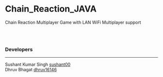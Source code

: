  # Chain_Reaction_JAVA
 Chain Reaction Multiplayer Game with LAN WiFi Multiplayer support

<br><br>
<h3>Developers</h3>
    
-----------------------------------------------------------------------------------------------------------------------------------

Sushant Kumar Singh        [sushant00](https://github.com/sushant00)
<br>
Dhruv Bhagat  [dhruv16146](https://github.com/dhruv16146)
<br>

